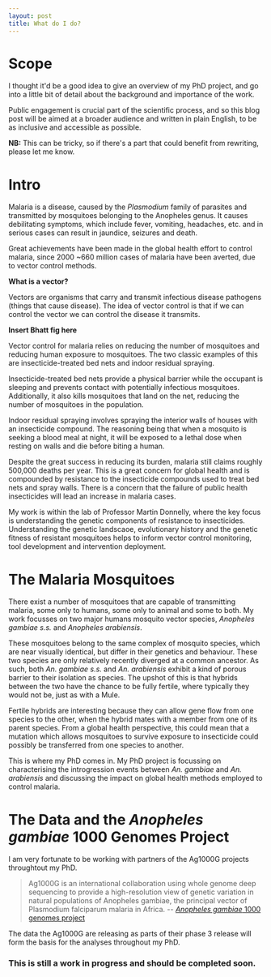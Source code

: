 ```yaml
---
layout: post
title: What do I do?
---
```


# Scope

I thought it'd be a good idea to give an overview of my PhD project, and go into a little bit of detail about the background and importance of the work.

Public engagement is crucial part of the scientific process, and so this blog post will be aimed at a broader audience and written in plain English, to be as inclusive and accessible as possible. 

**NB:** This can be tricky, so if there's a part that could benefit from rewriting, please let me know.

# Intro

Malaria is a disease, caused by the _Plasmodium_ family of parasites and transmitted by mosquitoes belonging to the Anopheles genus. It causes debilitating symptoms, which include fever, vomiting, headaches, etc. and in serious cases can result in jaundice, seizures and death.

Great achievements have been made in the global health effort to control malaria, since 2000 ~660 million cases of malaria have been averted, due to vector control methods.

**What is a vector?**

Vectors are organisms that carry and transmit infectious disease pathogens (things that cause disease). The idea of vector control is that if we can control the vector we can control the disease it transmits.

**Insert Bhatt fig here**

Vector control for malaria relies on reducing the number of mosquitoes and reducing human exposure to mosquitoes. The two classic examples of this are insecticide-treated bed nets and indoor residual spraying.

Insecticide-treated bed nets provide a physical barrier while the occupant is sleeping and prevents contact with potentially infectious mosquitoes. Additionally, it also kills mosquitoes that land on the net, reducing the number of mosquitoes in the population.

Indoor residual spraying involves spraying the interior walls of houses with an insecticide compound. The reasoning being that when a mosquito is seeking a blood meal at night, it will be exposed to a lethal dose when resting on walls and die before biting a human.

Despite the great success in reducing its burden, malaria still claims roughly 500,000 deaths per year. This is a great concern for global health and is compounded by resistance to the insecticide compounds used to treat bed nets and spray walls. There is a concern that the failure of public health insecticides will lead an increase in malaria cases.

My work is within the lab of Professor Martin Donnelly, where the key focus is understanding the genetic components of resistance to insecticides. Understanding the genetic landscaoe, evolutionary history and the genetic fitness of resistant mosquitoes helps to inform vector control monitoring, tool development and intervention deployment. 

# The Malaria Mosquitoes

There exist a number of mosquitoes that are capable of transmitting malaria, some only to humans, some only to animal and some to both. My work focusses on two major humans mosquito vector species, _Anopheles gambiae s.s._ and _Anopheles arabiensis_.

These mosquitoes belong to the same complex of mosquito species, which are near visually identical, but differ in their genetics and behaviour. These two species are only relatively recently diverged at a common ancestor. As such, both _An. gambiae s.s._ and _An. arabiensis_ exhibit a kind of porous barrier to their isolation as species. The upshot of this is that hybrids between the two have the chance to be fully fertile, where typically they would not be, just as with a Mule. 

Fertile hybrids are interesting because they can allow gene flow from one species to the other, when the hybrid mates with a member from one of its parent species. From a global health perspective, this could mean that a mutation which allows mosquitoes to survive exposure to insecticide could possibly be transferred from one species to another.

This is where my PhD comes in. My PhD project is focussing on characterising the introgression events between _An. gambiae_ and _An. arabiensis_ and discussing the impact on global health methods employed to control malaria.

# The Data and the _Anopheles gambiae_ 1000 Genomes Project

I am very fortunate to be working with partners of the Ag1000G projects throughtout my PhD.

> Ag1000G is an international collaboration using whole genome deep sequencing to provide a high-resolution view of genetic variation in natural populations of Anopheles gambiae, the principal vector of Plasmodium falciparum malaria in Africa.
-- [_Anopheles gambiae_ 1000 genomes project](https://www.malariagen.net/projects/ag1000g)

The data the Ag1000G are releasing as parts of their phase 3 release will form the basis for the analyses throughout my PhD.


### This is still a work in progress and should be completed soon. 
